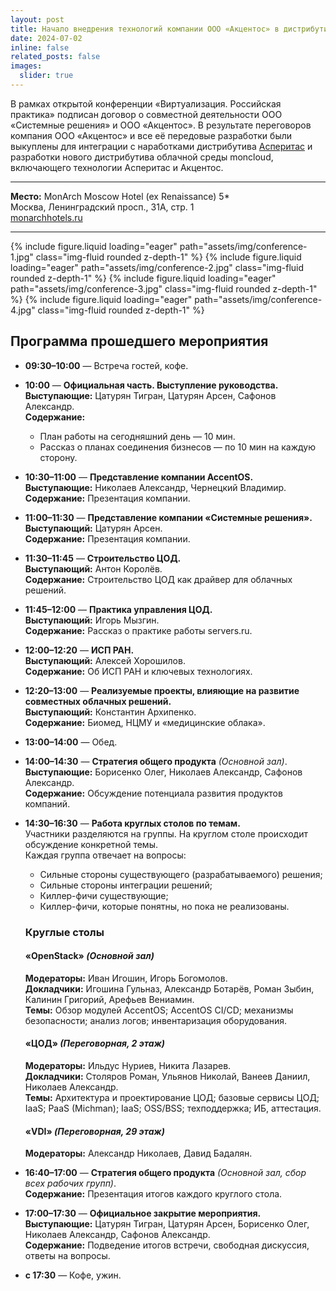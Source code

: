 ```yaml
---
layout: post
title: Начало внедрения технологий компании ООО «Акцентос» в дистрибутив moncloud
date: 2024-07-02
inline: false
related_posts: false
images:
  slider: true
---
```


В рамках открытой конференции «Виртуализация. Российская практика» подписан договор о совместной деятельности ООО «Системные решения» и ООО «Акцентос». В результате переговоров компания ООО «Акцентос» и все её передовые разработки были выкуплены для интеграции с наработками дистрибутива <a href="https://reestr.digital.gov.ru/reestr/307271/">Асперитас</a> и разработки нового дистрибутива облачной среды moncloud, включающего технологии Асперитас и Акцентос.

---

**Место:** MonArch Moscow Hotel (ex Renaissance) 5*  
Москва, Ленинградский просп., 31А, стр. 1  
[monarchhotels.ru](https://monarchhotels.ru/)

---

<swiper-container keyboard="true" navigation="true" pagination="true" pagination-clickable="true" pagination-dynamic-bullets="true" rewind="true">
  <swiper-slide>{% include figure.liquid loading="eager" path="assets/img/conference-1.jpg" class="img-fluid rounded z-depth-1" %}</swiper-slide>
  <swiper-slide>{% include figure.liquid loading="eager" path="assets/img/conference-2.jpg" class="img-fluid rounded z-depth-1" %}</swiper-slide>
  <swiper-slide>{% include figure.liquid loading="eager" path="assets/img/conference-3.jpg" class="img-fluid rounded z-depth-1" %}</swiper-slide>
  <swiper-slide>{% include figure.liquid loading="eager" path="assets/img/conference-4.jpg" class="img-fluid rounded z-depth-1" %}</swiper-slide>
</swiper-container>


## Программа прошедшего мероприятия

- **09:30–10:00** — Встреча гостей, кофе.

- **10:00** — **Официальная часть. Выступление руководства.**  
  **Выступающие:** Цатурян Тигран, Цатурян Арсен, Сафонов Александр.  
  **Содержание:**  
  - План работы на сегодняшний день — 10 мин.  
  - Рассказ о планах соединения бизнесов — по 10 мин на каждую сторону.

- **10:30–11:00** — **Представление компании AccentOS.**  
  **Выступающие:** Николаев Александр, Чернецкий Владимир.  
  **Содержание:** Презентация компании.

- **11:00–11:30** — **Представление компании «Системные решения».**  
  **Выступающий:** Цатурян Арсен.  
  **Содержание:** Презентация компании.

- **11:30–11:45** — **Строительство ЦОД.**  
  **Выступающий:** Антон Королёв.  
  **Содержание:** Строительство ЦОД как драйвер для облачных решений.

- **11:45–12:00** — **Практика управления ЦОД.**  
  **Выступающий:** Игорь Мызгин.  
  **Содержание:** Рассказ о практике работы servers.ru.

- **12:00–12:20** — **ИСП РАН.**  
  **Выступающий:** Алексей Хорошилов.  
  **Содержание:** Об ИСП РАН и ключевых технологиях.

- **12:20–13:00** — **Реализуемые проекты, влияющие на развитие совместных облачных решений.**  
  **Выступающий:** Константин Архипенко.  
  **Содержание:** Биомед, НЦМУ и «медицинские облака».

- **13:00–14:00** — Обед.

- **14:00–14:30** — **Стратегия общего продукта** _(Основной зал)_.  
  **Выступающие:** Борисенко Олег, Николаев Александр, Сафонов Александр.  
  **Содержание:** Обсуждение потенциала развития продуктов компаний.

- **14:30–16:30** — **Работа круглых столов по темам.**  
  Участники разделяются на группы. На круглом столе происходит обсуждение конкретной темы.  
  Каждая группа отвечает на вопросы:  
  - Сильные стороны существующего (разрабатываемого) решения;  
  - Сильные стороны интеграции решений;  
  - Киллер-фичи существующие;  
  - Киллер-фичи, которые понятны, но пока не реализованы.

  ### Круглые столы

  #### «OpenStack» _(Основной зал)_
  **Модераторы:** Иван Игошин, Игорь Богомолов.  
  **Докладчики:** Игошина Гульназ, Александр Ботарёв, Роман Зыбин, Калинин Григорий, Арефьев Вениамин.  
  **Темы:** Обзор модулей AccentOS; AccentOS CI/CD; механизмы безопасности; анализ логов; инвентаризация оборудования.

  #### «ЦОД» _(Переговорная, 2 этаж)_
  **Модераторы:** Ильдус Нуриев, Никита Лазарев.  
  **Докладчики:** Столяров Роман, Ульянов Николай, Ванеев Даниил, Николаев Александр.  
  **Темы:** Архитектура и проектирование ЦОД; базовые сервисы ЦОД; IaaS; PaaS (Michman); IaaS; OSS/BSS; техподдержка; ИБ, аттестация.

  #### «VDI» _(Переговорная, 29 этаж)_
  **Модераторы:** Александр Николаев, Давид Бадалян.

- **16:40–17:00** — **Стратегия общего продукта** _(Основной зал, сбор всех рабочих групп)_.  
  **Содержание:** Презентация итогов каждого круглого стола.

- **17:00–17:30** — **Официальное закрытие мероприятия.**  
  **Выступающие:** Цатурян Тигран, Цатурян Арсен, Борисенко Олег, Николаев Александр, Сафонов Александр.  
  **Содержание:** Подведение итогов встречи, свободная дискуссия, ответы на вопросы.

- **с 17:30** — Кофе, ужин.